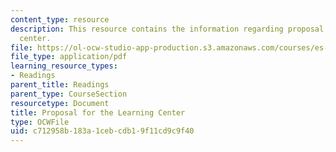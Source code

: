 ```yaml
---
content_type: resource
description: This resource contains the information regarding proposal for the learning
  center.
file: https://ol-ocw-studio-app-production.s3.amazonaws.com/courses/es-291-learning-seminar-experiments-in-education-spring-2003/c712958b183a1cebcdb19f11cd9c9f40_MITES_291S03_gumption.pdf
file_type: application/pdf
learning_resource_types:
- Readings
parent_title: Readings
parent_type: CourseSection
resourcetype: Document
title: Proposal for the Learning Center
type: OCWFile
uid: c712958b-183a-1ceb-cdb1-9f11cd9c9f40
---
```

